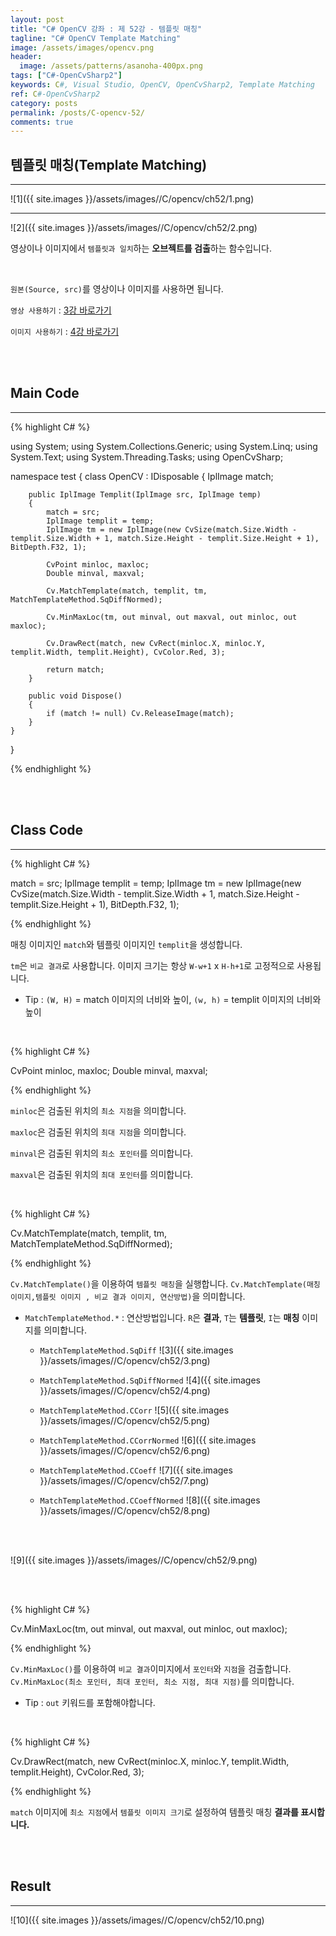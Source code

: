 ```yaml
---
layout: post
title: "C# OpenCV 강좌 : 제 52강 - 템플릿 매칭"
tagline: "C# OpenCV Template Matching"
image: /assets/images/opencv.png
header:
  image: /assets/patterns/asanoha-400px.png
tags: ["C#-OpenCvSharp2"]
keywords: C#, Visual Studio, OpenCV, OpenCvSharp2, Template Matching
ref: C#-OpenCvSharp2
category: posts
permalink: /posts/C-opencv-52/
comments: true
---
```


## 템플릿 매칭(Template Matching) ##
----------

![1]({{ site.images }}/assets/images//C/opencv/ch52/1.png)

----------

![2]({{ site.images }}/assets/images//C/opencv/ch52/2.png)

영상이나 이미지에서 `템플릿과 일치`하는 **오브젝트를 검출**하는 함수입니다. 

<br>

`원본(Source, src)`를 영상이나 이미지를 사용하면 됩니다.

`영상 사용하기` : [3강 바로가기][3강]

`이미지 사용하기` : [4강 바로가기][4강]

<br>
<br>

## Main Code ##
----------

{% highlight C# %}

using System;
using System.Collections.Generic;
using System.Linq;
using System.Text;
using System.Threading.Tasks;
using OpenCvSharp;

namespace test
{
    class OpenCV : IDisposable
    {
        IplImage match;
        
        public IplImage Templit(IplImage src, IplImage temp)
        {
            match = src;
            IplImage templit = temp;
            IplImage tm = new IplImage(new CvSize(match.Size.Width - templit.Size.Width + 1, match.Size.Height - templit.Size.Height + 1), BitDepth.F32, 1);

            CvPoint minloc, maxloc;
            Double minval, maxval;

            Cv.MatchTemplate(match, templit, tm, MatchTemplateMethod.SqDiffNormed);

            Cv.MinMaxLoc(tm, out minval, out maxval, out minloc, out maxloc);

            Cv.DrawRect(match, new CvRect(minloc.X, minloc.Y, templit.Width, templit.Height), CvColor.Red, 3);

            return match;
        }
                  
        public void Dispose()
        {
            if (match != null) Cv.ReleaseImage(match);
        }
    }
}

{% endhighlight %}

<br>
<br>

## Class Code ##
----------

{% highlight C# %}

match = src;
IplImage templit = temp;
IplImage tm = new IplImage(new CvSize(match.Size.Width - templit.Size.Width + 1, match.Size.Height - templit.Size.Height + 1), BitDepth.F32, 1);

{% endhighlight %}

매칭 이미지인 `match`와 템플릿 이미지인 `templit`을 생성합니다.

`tm`은 `비교 결과`로 사용합니다. 이미지 크기는 항상 `W-w+1` x `H-h+1`로 고정적으로 사용됩니다.

* Tip : `(W, H)` = match 이미지의 너비와 높이, `(w, h)` = templit 이미지의 너비와 높이

<br>

{% highlight C# %}

CvPoint minloc, maxloc;
Double minval, maxval;

{% endhighlight %}

`minloc`은 검출된 위치의 `최소 지점`을 의미합니다.

`maxloc`은 검출된 위치의 `최대 지점`을 의미합니다.

`minval`은 검출된 위치의 `최소 포인터`를 의미합니다.

`maxval`은 검출된 위치의 `최대 포인터`를 의미합니다.

<br>


{% highlight C# %}

Cv.MatchTemplate(match, templit, tm, MatchTemplateMethod.SqDiffNormed);

{% endhighlight %}


`Cv.MatchTemplate()`을 이용하여 `템플릿 매칭`을 실행합니다. `Cv.MatchTemplate(매칭 이미지,템플릿 이미지 , 비교 결과 이미지, 연산방법)`을 의미합니다.

* `MatchTemplateMethod.*` : 연산방법입니다. `R`은 **결과**, `T`는 **템플릿**, `I`는 **매칭** 이미지를 의미합니다.
    - `MatchTemplateMethod.SqDiff`
![3]({{ site.images }}/assets/images//C/opencv/ch52/3.png)

    - `MatchTemplateMethod.SqDiffNormed`
![4]({{ site.images }}/assets/images//C/opencv/ch52/4.png)

    - `MatchTemplateMethod.CCorr`
![5]({{ site.images }}/assets/images//C/opencv/ch52/5.png)

    - `MatchTemplateMethod.CCorrNormed`
![6]({{ site.images }}/assets/images//C/opencv/ch52/6.png)

    - `MatchTemplateMethod.CCoeff`
![7]({{ site.images }}/assets/images//C/opencv/ch52/7.png)

    - `MatchTemplateMethod.CCoeffNormed`
![8]({{ site.images }}/assets/images//C/opencv/ch52/8.png)

<br>
<br>

![9]({{ site.images }}/assets/images//C/opencv/ch52/9.png)

<br>
<br>

{% highlight C# %}

Cv.MinMaxLoc(tm, out minval, out maxval, out minloc, out maxloc);

{% endhighlight %}

`Cv.MinMaxLoc()`를 이용하여 `비교 결과`이미지에서 `포인터`와 `지점`을 검출합니다. `Cv.MinMaxLoc(최소 포인터, 최대 포인터, 최소 지점, 최대 지점)`를 의미합니다.

* Tip : `out` 키워드를 포함해야합니다.

<br>


{% highlight C# %}

Cv.DrawRect(match, new CvRect(minloc.X, minloc.Y, templit.Width, templit.Height), CvColor.Red, 3);

{% endhighlight %}

`match` 이미지에 `최소 지점`에서 `템플릿 이미지 크기`로 설정하여 템플릿 매칭 **결과를 표시합니다.**

<br>
<br>

## Result ##
----------

![10]({{ site.images }}/assets/images//C/opencv/ch52/10.png)


[3강]: https://076923.github.io/posts/C-opencv-3/
[4강]: https://076923.github.io/posts/C-opencv-4/

